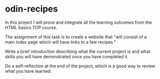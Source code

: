 # odin-recipes

In this project I will prove and integrate all the learning outcomes from the HTML basics TOP course.

The assignment of this task is to create a website that "will consist of a main index page which will have links to a few recipes."

Write a brief introduction describing what the current project is and what skills you will have demonstrated once you have completed it. 

Do a self-reflection at the end of the project, which is a good way to review what you have learned.